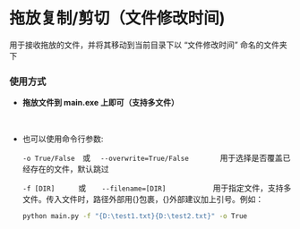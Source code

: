 # 拖放复制/剪切（文件修改时间)
用于接收拖放的文件，并将其移动到当前目录下以 “文件修改时间” 命名的文件夹下

### 使用方式

+ **拖放文件到 main.exe 上即可（支持多文件）**

<br>

+ 也可以使用命令行参数:

  `-o True/False`　或 　`--overwrite=True/False`　　　　用于选择是否覆盖已经存在的文件，默认跳过

  `-f [DIR]`　　　或　　`--filename=[DIR]`　　　　　　用于指定文件，支持多文件。传入文件时，路径外部用{}包裹，{}外部建议加上引号。例如：

  ```cmd
  python main.py -f "{D:\test1.txt}{D:\test2.txt}" -o True
  ```
